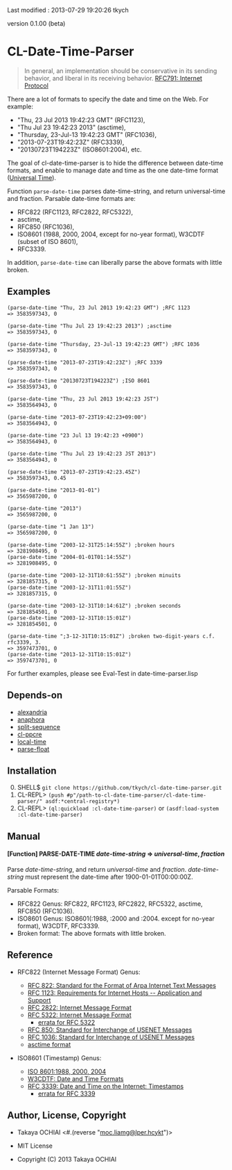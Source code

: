 Last modified : 2013-07-29 19:20:26 tkych

version 0.1.00 (beta)


CL-Date-Time-Parser
===================

> In general, an implementation should be conservative in its sending
> behavior, and liberal in its receiving behavior.
> [RFC791: Internet Protocol](http://tools.ietf.org/html/rfc791)


There are a lot of formats to specify the date and time on the Web.
For example:

 * "Thu, 23 Jul 2013 19:42:23 GMT" (RFC1123),
 * "Thu Jul 23 19:42:23 2013" (asctime),
 * "Thursday, 23-Jul-13 19:42:23 GMT" (RFC1036),
 * "2013-07-23T19:42:23Z" (RFC3339),
 * "20130723T194223Z" (ISO8601:2004), etc.

The goal of cl-date-time-parser is to hide the difference between
date-time formats, and enable to manage date and time as the one date-time format
([Universal Time](http://www.lispworks.com/documentation/HyperSpec/Body/25_adb.htm)).

Function `parse-date-time` parses date-time-string, and return universal-time and fraction.
Parsable date-time formats are:

 * RFC822 (RFC1123, RFC2822, RFC5322),
 * asctime,
 * RFC850 (RFC1036),
 * ISO8601 (1988, 2000, 2004, except for no-year format), W3CDTF (subset of ISO 8601),
 * RFC3339.

In addition, `parse-date-time` can liberally parse the above formats with little broken.


Examples
--------

    (parse-date-time "Thu, 23 Jul 2013 19:42:23 GMT") ;RFC 1123
    => 3583597343, 0

    (parse-date-time "Thu Jul 23 19:42:23 2013") ;asctime
    => 3583597343, 0

    (parse-date-time "Thursday, 23-Jul-13 19:42:23 GMT") ;RFC 1036
    => 3583597343, 0

    (parse-date-time "2013-07-23T19:42:23Z") ;RFC 3339
    => 3583597343, 0

    (parse-date-time "20130723T194223Z") ;ISO 8601
    => 3583597343, 0

    (parse-date-time "Thu, 23 Jul 2013 19:42:23 JST")
    => 3583564943, 0

    (parse-date-time "2013-07-23T19:42:23+09:00")
    => 3583564943, 0

    (parse-date-time "23 Jul 13 19:42:23 +0900")
    => 3583564943, 0

    (parse-date-time "Thu Jul 23 19:42:23 JST 2013")
    => 3583564943, 0

    (parse-date-time "2013-07-23T19:42:23.45Z")
    => 3583597343, 0.45

    (parse-date-time "2013-01-01")
    => 3565987200, 0

    (parse-date-time "2013")
    => 3565987200, 0

    (parse-date-time "1 Jan 13")
    => 3565987200, 0

    (parse-date-time "2003-12-31T25:14:55Z") ;broken hours
    => 3281908495, 0
    (parse-date-time "2004-01-01T01:14:55Z")
    => 3281908495, 0

    (parse-date-time "2003-12-31T10:61:55Z") ;broken minuits
    => 3281857315, 0
    (parse-date-time "2003-12-31T11:01:55Z")
    => 3281857315, 0

    (parse-date-time "2003-12-31T10:14:61Z") ;broken seconds
    => 3281854501, 0
    (parse-date-time "2003-12-31T10:15:01Z")
    => 3281854501, 0

    (parse-date-time ";3-12-31T10:15:01Z") ;broken two-digit-years c.f. rfc3339, 3.
    => 3597473701, 0
    (parse-date-time "2013-12-31T10:15:01Z")
    => 3597473701, 0


For further examples, please see Eval-Test in date-time-parser.lisp


Depends-on
----------

 * [alexandria](http://common-lisp.net/project/alexandria/)
 * [anaphora](http://common-lisp.net/project/anaphora/)
 * [split-sequence](http://www.cliki.net/split-sequence)
 * [cl-ppcre](http://weitz.de/cl-ppcre/)
 * [local-time](http://common-lisp.net/project/local-time/)
 * [parse-float](https://github.com/soemraws/parse-float)


Installation
------------

 0. SHELL$   `git clone https://github.com/tkych/cl-date-time-parser.git`
 1. CL-REPL> `(push #p"/path-to-cl-date-time-parser/cl-date-time-parser/" asdf:*central-registry*)`
 2. CL-REPL> `(ql:quickload :cl-date-time-parser)` or `(asdf:load-system :cl-date-time-parser)`


Manual
------

#### [Function] PARSE-DATE-TIME _date-time-string_ => _universal-time_, _fraction_

Parse _date-time-string_, and return _universal-time_ and _fraction_.
_date-time-string_ must represent the date-time after 1900-01-01T00:00:00Z.

Parsable Formats:

 * RFC822 Genus: RFC822, RFC1123, RFC2822, RFC5322, asctime, RFC850 (RFC1036).
 * ISO8601 Genus: ISO8601(:1988, :2000 and :2004. except for no-year format), W3CDTF, RFC3339.
 * Broken format: The above formats with little broken.


Reference
---------

 * RFC822 (Internet Message Format) Genus:
   * [RFC 822: Standard for the Format of Arpa Internet Text Messages](http://tools.ietf.org/html/rfc822)
   * [RFC 1123: Requirements for Internet Hosts -- Application and Support](http://tools.ietf.org/html/rfc1123)
   * [RFC 2822: Internet Message Format](http://tools.ietf.org/html/rfc2822)
   * [RFC 5322: Internet Message Format](http://tools.ietf.org/html/rfc5322)
     * [errata for RFC 5322](http://www.rfc-editor.org/errata_search.php?rfc=5322)
   * [RFC 850: Standard for Interchange of USENET Messages](http://tools.ietf.org/html/rfc850)
   * [RFC 1036: Standard for Interchange of USENET Messages](http://tools.ietf.org/html/rfc1036)
   * [asctime format](http://en.cppreference.com/w/c/chrono/asctime)

 * ISO8601 (Timestamp) Genus:
   * [ISO 8601:1988, 2000, 2004](http://www.iso.org/iso/home/standards/iso8601.htm)
   * [W3CDTF: Date and Time Formats](http://www.w3.org/TR/1998/NOTE-datetime-19980827)
   * [RFC 3339: Date and Time on the Internet: Timestamps](http://tools.ietf.org/html/rfc3339)
     * [errata for RFC 3339](http://www.rfc-editor.org/errata_search.php?rfc=3339)


Author, License, Copyright
--------------------------

 - Takaya OCHIAI  <#.(reverse "moc.liamg@lper.hcykt")>

 - MIT License

 - Copyright (C) 2013 Takaya OCHIAI

